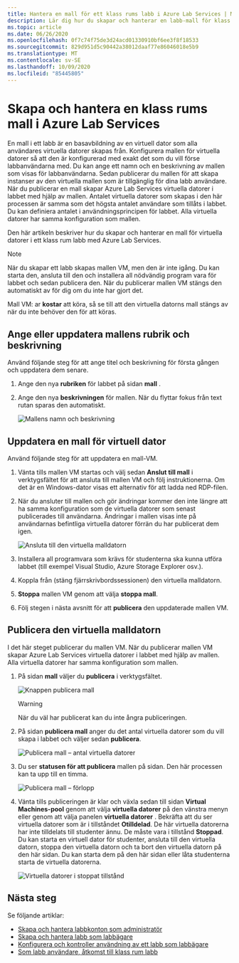```yaml
---
title: Hantera en mall för ett klass rums labb i Azure Lab Services | Microsoft Docs
description: Lär dig hur du skapar och hanterar en labb-mall för klass rum i Azure Lab Services.
ms.topic: article
ms.date: 06/26/2020
ms.openlocfilehash: 0f7c74f75de3d24acd01330910bf6ee3f8f18533
ms.sourcegitcommit: 829d951d5c90442a38012daaf77e86046018e5b9
ms.translationtype: MT
ms.contentlocale: sv-SE
ms.lasthandoff: 10/09/2020
ms.locfileid: "85445805"
---
```

# <a name="create-and-manage-a-classroom-template-in-azure-lab-services"></a>Skapa och hantera en klass rums mall i Azure Lab Services
En mall i ett labb är en basavbildning av en virtuell dator som alla användares virtuella datorer skapas från. Konfigurera mallen för virtuella datorer så att den är konfigurerad med exakt det som du vill förse labbanvändarna med. Du kan ange ett namn och en beskrivning av mallen som visas för labbanvändarna. Sedan publicerar du mallen för att skapa instanser av den virtuella mallen som är tillgänglig för dina labb användare. När du publicerar en mall skapar Azure Lab Services virtuella datorer i labbet med hjälp av mallen. Antalet virtuella datorer som skapas i den här processen är samma som det högsta antalet användare som tillåts i labbet. Du kan definiera antalet i användningsprincipen för labbet. Alla virtuella datorer har samma konfiguration som mallen.

Den här artikeln beskriver hur du skapar och hanterar en mall för virtuella datorer i ett klass rum labb med Azure Lab Services. 

> [!NOTE]
> När du skapar ett labb skapas mallen VM, men den är inte igång. Du kan starta den, ansluta till den och installera all nödvändig program vara för labbet och sedan publicera den. När du publicerar mallen VM stängs den automatiskt av för dig om du inte har gjort det. 
> 
> Mall VM: ar **kostar** att köra, så se till att den virtuella datorns mall stängs av när du inte behöver den för att köras. 


## <a name="set-or-update-template-title-and-description"></a>Ange eller uppdatera mallens rubrik och beskrivning
Använd följande steg för att ange titel och beskrivning för första gången och uppdatera dem senare. 

1. Ange den nya **rubriken** för labbet på sidan **mall** .  
2. Ange den nya **beskrivningen** för mallen. När du flyttar fokus från text rutan sparas den automatiskt. 

    ![Mallens namn och beskrivning](./media/how-to-create-manage-template/template-name-description.png)

## <a name="update-a-template-vm"></a>Uppdatera en mall för virtuell dator
Använd följande steg för att uppdatera en mall-VM.  

1. Vänta tills mallen VM startas och välj sedan **Anslut till mall** i verktygsfältet för att ansluta till mallen VM och följ instruktionerna. Om det är en Windows-dator visas ett alternativ för att ladda ned RDP-filen. 
1. När du ansluter till mallen och gör ändringar kommer den inte längre att ha samma konfiguration som de virtuella datorer som senast publicerades till användarna. Ändringar i mallen visas inte på användarnas befintliga virtuella datorer förrän du har publicerat dem igen.

    ![Ansluta till den virtuella malldatorn](./media/how-to-create-manage-template/connect-template-vm.png)
    
1. Installera all programvara som krävs för studenterna ska kunna utföra labbet (till exempel Visual Studio, Azure Storage Explorer osv.). 
1. Koppla från (stäng fjärrskrivbordssessionen) den virtuella malldatorn. 
1. **Stoppa** mallen VM genom att välja **stoppa mall**. 
1. Följ stegen i nästa avsnitt för att **publicera** den uppdaterade mallen VM. 

## <a name="publish-the-template-vm"></a>Publicera den virtuella malldatorn  
I det här steget publicerar du mallen VM. När du publicerar mallen VM skapar Azure Lab Services virtuella datorer i labbet med hjälp av mallen. Alla virtuella datorer har samma konfiguration som mallen.


1. På sidan **mall** väljer du **publicera** i verktygsfältet. 

    ![Knappen publicera mall](./media/tutorial-setup-classroom-lab/template-page-publish-button.png)

    > [!WARNING]
    > När du väl har publicerat kan du inte ångra publiceringen. 
2. På sidan **publicera mall** anger du det antal virtuella datorer som du vill skapa i labbet och väljer sedan **publicera**. 

    ![Publicera mall – antal virtuella datorer](./media/tutorial-setup-classroom-lab/publish-template-number-vms.png)
3. Du ser **statusen för att publicera** mallen på sidan. Den här processen kan ta upp till en timma. 

    ![Publicera mall – förlopp](./media/tutorial-setup-classroom-lab/publish-template-progress.png)
4. Vänta tills publiceringen är klar och växla sedan till sidan **Virtual Machines-pool** genom att välja **virtuella datorer** på den vänstra menyn eller genom att välja panelen **virtuella datorer** . Bekräfta att du ser virtuella datorer som är i tillståndet **Otilldelad**. De här virtuella datorerna har inte tilldelats till studenter ännu. De måste vara i tillstånd **Stoppad**. Du kan starta en virtuell dator för studenter, ansluta till den virtuella datorn, stoppa den virtuella datorn och ta bort den virtuella datorn på den här sidan. Du kan starta dem på den här sidan eller låta studenterna starta de virtuella datorerna. 

    ![Virtuella datorer i stoppat tillstånd](./media/tutorial-setup-classroom-lab/virtual-machines-stopped.png)
## <a name="next-steps"></a>Nästa steg
Se följande artiklar:

- [Skapa och hantera labbkonton som administratör](how-to-manage-lab-accounts.md)
- [Skapa och hantera labb som labbägare](how-to-manage-classroom-labs.md)
- [Konfigurera och kontroller användning av ett labb som labbägare](how-to-configure-student-usage.md)
- [Som labb användare, åtkomst till klass rum labb](how-to-use-classroom-lab.md)
